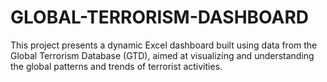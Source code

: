 # GLOBAL-TERRORISM-DASHBOARD
This project presents a dynamic Excel dashboard built using data from the Global Terrorism Database (GTD), aimed at visualizing and understanding the global patterns and trends of terrorist activities. 
